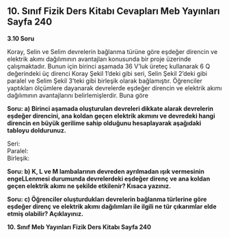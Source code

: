 ## 10. Sınıf Fizik Ders Kitabı Cevapları Meb Yayınları Sayfa 240

**3.10 Soru**

Koray, Selin ve Selim devrelerin bağlanma türüne göre eşdeğer direncin ve elektrik akımı dağılımının avantajları konusunda bir proje üzerinde çalışmaktadır. Bunun için birinci aşamada 36 V’luk üreteç kullanarak 6 Q değerindeki üç direnci Koray Şekil 1’deki gibi seri, Selin Şekil 2’deki gibi paralel ve Selim Şekil 3’teki gibi birleşik olarak bağlamıştır. Öğrenciler yaptıkları ölçümlere dayanarak devrelerde eşdeğer direncin ve elektrik akımı dağılımının avantajlarını belirlemişlerdir. Buna göre

**Soru: a) Birinci aşamada oluşturulan devreleri dikkate alarak devrelerin eşdeğer direncini, ana koldan geçen elektrik akımını ve devredeki hangi direncin en büyük gerilime sahip olduğunu hesaplayarak aşağıdaki tabloyu doldurunuz.**

Seri:  
 Paralel:  
 Birleşik:

**Soru: b) K, L ve M lambalarının devreden ayrılmadan ışık vermesinin engeLLenmesi durumunda devrelerdeki eşdeğer direnç ve ana koldan geçen elektrik akımı ne şekilde etkilenir? Kısaca yazınız.**

**Soru: c) Öğrenciler oluşturdukları devrelerin bağlanma türlerine göre eşdeğer direnç ve elektrik akımı dağılımları ile ilgili ne tür çıkarımlar elde etmiş olabilir? Açıklayınız.**

**10. Sınıf Meb Yayınları Fizik Ders Kitabı Sayfa 240**